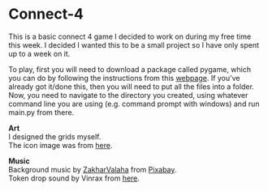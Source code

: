 # Connect-4
This is a basic connect 4 game I decided to work on during my free time this week. I decided I wanted this to be a small project so I have only spent up to a week on it.

To play, first you will need to download a package called pygame, which you can do by following the instructions from this <a href="https://www.pygame.org/wiki/GettingStarted">webpage</a>. If you've already got it/done this, then you will need to put all the files into a folder. Now, you need to  navigate to the directory you created, using whatever command line you are using (e.g. command prompt with windows) and run main.py from there.

<b>Art</b><br>
I designed the grids myself.<br>The icon image was from <a href="https://www.flaticon.com/free-icons/board-games">here</a>.

<b>Music</b><br>
Background music by <a href="/users/zakharvalaha-22836301/?tab=audio&amp;utm_source=link-attribution&amp;utm_medium=referral&amp;utm_campaign=audio&amp;utm_content=9834">ZakharValaha</a> from <a href="https://pixabay.com/?utm_source=link-attribution&amp;utm_medium=referral&amp;utm_campaign=music&amp;utm_content=9834">Pixabay</a>.<br>Token drop sound by Vinrax from <a href="https://opengameart.org/content/coin-drop"> here</a>.
